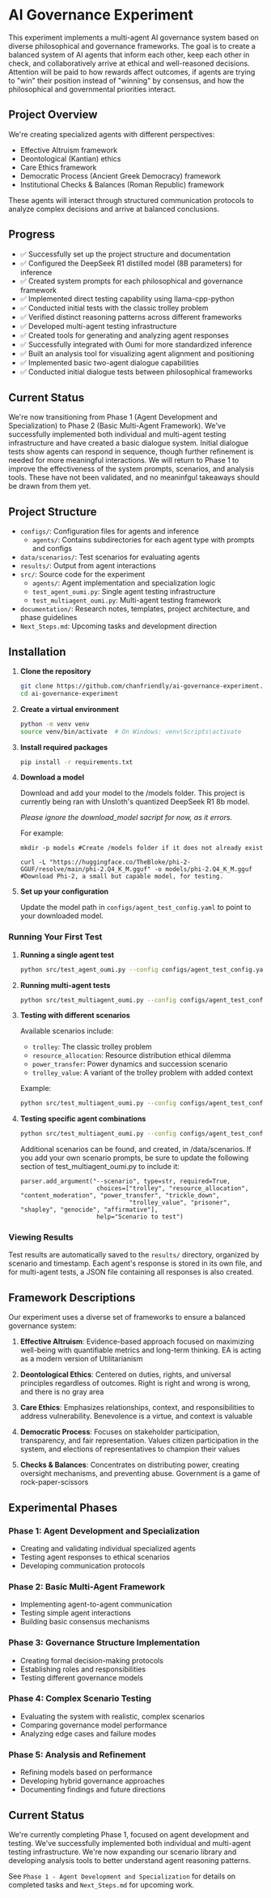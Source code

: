 
# AI Governance Experiment

This experiment implements a multi-agent AI governance system based on diverse philosophical and governance frameworks. The goal is to create a balanced system of AI agents that inform each other, keep each other in check, and collaboratively arrive at ethical and well-reasoned decisions. Attention will be paid to how rewards affect outcomes, if agents are trying to "win" their position instead of "winning" by consensus, and how the philosophical and governmental priorities interact.

## Project Overview

We're creating specialized agents with different perspectives:
- Effective Altruism framework
- Deontological (Kantian) ethics
- Care Ethics framework
- Democratic Process (Ancient Greek Democracy) framework
- Institutional Checks & Balances (Roman Republic) framework

These agents will interact through structured communication protocols to analyze complex decisions and arrive at balanced conclusions.

## Progress

- ✅ Successfully set up the project structure and documentation
- ✅ Configured the DeepSeek R1 distilled model (8B parameters) for inference
- ✅ Created system prompts for each philosophical and governance framework
- ✅ Implemented direct testing capability using llama-cpp-python
- ✅ Conducted initial tests with the classic trolley problem
- ✅ Verified distinct reasoning patterns across different frameworks
- ✅ Developed multi-agent testing infrastructure
- ✅ Created tools for generating and analyzing agent responses
- ✅ Successfully integrated with Oumi for more standardized inference
- ✅ Built an analysis tool for visualizing agent alignment and positioning
- ✅ Implemented basic two-agent dialogue capabilities
- ✅ Conducted initial dialogue tests between philosophical frameworks

## Current Status

We're now transitioning from Phase 1 (Agent Development and Specialization) to Phase 2 (Basic Multi-Agent Framework). We've successfully implemented both individual and multi-agent testing infrastructure and have created a basic dialogue system. Initial dialogue tests show agents can respond in sequence, though further refinement is needed for more meaningful interactions. We will return to Phase 1 to improve the effectiveness of the system prompts, scenarios, and analysis tools. These have not been validated, and no meaninfgul takeaways should be drawn from them yet.

## Project Structure

- `configs/`: Configuration files for agents and inference
  - `agents/`: Contains subdirectories for each agent type with prompts and configs
- `data/scenarios/`: Test scenarios for evaluating agents
- `results/`: Output from agent interactions
- `src/`: Source code for the experiment
  - `agents/`: Agent implementation and specialization logic
  - `test_agent_oumi.py`: Single agent testing infrastructure
  - `test_multiagent_oumi.py`: Multi-agent testing framework
- `documentation/`: Research notes, templates, project architecture, and phase guidelines
- `Next_Steps.md`: Upcoming tasks and development direction

## Installation

1. **Clone the repository**
   ```bash
   git clone https://github.com/chanfriendly/ai-governance-experiment.git
   cd ai-governance-experiment
   ```

2. **Create a virtual environment**
   ```bash
   python -m venv venv
   source venv/bin/activate  # On Windows: venv\Scripts\activate
   ```

3. **Install required packages**
   ```bash
   pip install -r requirements.txt
   ```

4. **Download a model**
   
   Download and add your model to the /models folder. This project is currently being ran with Unsloth's quantized DeepSeek R1 8b model.

   _Please ignore the download_model sacript for now, as it errors._

   For example:


   ```
   mkdir -p models #Create /models folder if it does not already exist

   curl -L "https://huggingface.co/TheBloke/phi-2-GGUF/resolve/main/phi-2.Q4_K_M.gguf" -o models/phi-2.Q4_K_M.gguf
   #Download Phi-2, a small but capable model, for testing.
   ```
  

6. **Set up your configuration**
   
   Update the model path in `configs/agent_test_config.yaml` to point to your downloaded model.

### Running Your First Test

1. **Running a single agent test**
   ```bash
   python src/test_agent_oumi.py --config configs/agent_test_config.yaml --agent effective_altruism --scenario trolley
   ```

2. **Running multi-agent tests**
   ```bash
   python src/test_multiagent_oumi.py --config configs/agent_test_config.yaml --scenario trolley
   ```

3. **Testing with different scenarios**
   
   Available scenarios include:
   - `trolley`: The classic trolley problem
   - `resource_allocation`: Resource distribution ethical dilemma
   - `power_transfer`: Power dynamics and succession scenario
   - `trolley_value`: A variant of the trolley problem with added context

   Example:
   ```bash
   python src/test_multiagent_oumi.py --config configs/agent_test_config.yaml --scenario resource_allocation
   ```

4. **Testing specific agent combinations**
   ```bash
   python src/test_multiagent_oumi.py --config configs/agent_test_config.yaml --scenario trolley --agents effective_altruism deontological
   ```

   Additional scenarios can be found, and created, in /data/scenarios. If you add your own scenario prompts, be sure to update the following section of test_multiagent_oumi.py to include it:

   ```
   parser.add_argument("--scenario", type=str, required=True,
                        choices=["trolley", "resource_allocation", "content_moderation", "power_transfer", "trickle_down", 
                                 "trolley_value", "prisoner", "shapley", "genocide", "affirmative"],
                        help="Scenario to test")
   ```

### Viewing Results

Test results are automatically saved to the `results/` directory, organized by scenario and timestamp. Each agent's response is stored in its own file, and for multi-agent tests, a JSON file containing all responses is also created.



## Framework Descriptions

Our experiment uses a diverse set of frameworks to ensure a balanced governance system:

1. **Effective Altruism**: Evidence-based approach focused on maximizing well-being with quantifiable metrics and long-term thinking. EA is acting as a modern version of Utilitarianism

2. **Deontological Ethics**: Centered on duties, rights, and universal principles regardless of outcomes. Right is right and wrong is wrong, and there is no gray area

3. **Care Ethics**: Emphasizes relationships, context, and responsibilities to address vulnerability. Benevolence is a virtue, and context is valuable

4. **Democratic Process**: Focuses on stakeholder participation, transparency, and fair representation. Values citizen participation in the system, and elections of representatives to champion their values

5. **Checks & Balances**: Concentrates on distributing power, creating oversight mechanisms, and preventing abuse. Government is a game of rock-paper-scissors

## Experimental Phases

### Phase 1: Agent Development and Specialization
- Creating and validating individual specialized agents
- Testing agent responses to ethical scenarios
- Developing communication protocols

### Phase 2: Basic Multi-Agent Framework
- Implementing agent-to-agent communication
- Testing simple agent interactions
- Building basic consensus mechanisms

### Phase 3: Governance Structure Implementation
- Creating formal decision-making protocols
- Establishing roles and responsibilities
- Testing different governance models

### Phase 4: Complex Scenario Testing
- Evaluating the system with realistic, complex scenarios
- Comparing governance model performance
- Analyzing edge cases and failure modes

### Phase 5: Analysis and Refinement
- Refining models based on performance
- Developing hybrid governance approaches
- Documenting findings and future directions

## Current Status

We're currently completing Phase 1, focused on agent development and testing. We've successfully implemented both individual and multi-agent testing infrastructure. We're now expanding our scenario library and developing analysis tools to better understand agent reasoning patterns.


See `Phase 1 - Agent Development and Specialization` for details on completed tasks and `Next_Steps.md` for upcoming work.
```
